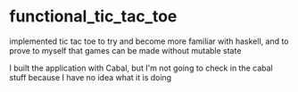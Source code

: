 # functional_tic_tac_toe
implemented tic tac toe to try and become more familiar with haskell, and to prove to myself that games can be made without mutable state

I built the application with Cabal, but I'm not going to check in the cabal stuff because I have no idea what it is doing
